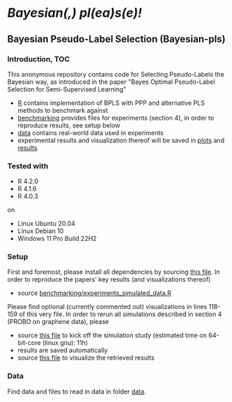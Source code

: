 
# *Bayesian(,) pl(ea)s(e)!*

## Bayesian Pseudo-Label Selection (Bayesian-pls) 

### Introduction, TOC
This anonymous repository contains code for Selecting Pseudo-Labels the Bayesian way, as introduced in the paper "Bayes Optimal Pseudo-Label Selection for Semi-Supervised Learning"

* [R](R) contains implementation of BPLS with PPP and alternative PLS methods to benchmark against
* [benchmarking](benchmarking) provides files for experiments (section 4), in order to reproduce results, see setup below
* [data](data) contains real-world data used in experiments
* experimental results and visualization thereof will be saved in [plots](plots) and [results](results) 


### Tested with

- R 4.2.0
- R 4.1.6
- R 4.0.3

on
- Linux Ubuntu 20.04
- Linux Debian 10
- Windows 11 Pro Build 22H2 


### Setup

First and foremost, please install all dependencies by sourcing [this file](_setup_session.R).
In order to reproduce the papers' key results (and visualizations thereof) 

* source [benchmarking/experiments_simulated_data.R](benchmarking/experiments_simulated_data.R)  

Please find optional (currently commented out) visualizations in lines 118-159 of this very file. In order to rerun all simulations described in section 4 (PROBO on graphene data), please 

* source [this file](benchmarking/main-PROBO-benchmarking-graphene.R) to kick off the simulation study (estimated time on 64-bit-core (linux gnu): 11h)
* results are saved automatically
* source [this file](benchmarking/viz-glcb-all-comparisons-new.R) to visualize the retrieved results


### Data

Find data and files to read in data in folder [data](data). 



